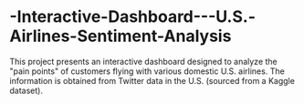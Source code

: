 # -Interactive-Dashboard---U.S.-Airlines-Sentiment-Analysis
This project presents an interactive dashboard designed to analyze the "pain points" of customers flying with various domestic U.S. airlines. The information is obtained from Twitter data in the U.S. (sourced from a Kaggle dataset).
